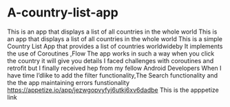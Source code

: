 # A-country-list-app
This is an app that displays a list of all countries in the whole world
This is an app that displays a list of all countries in the whole world 
This is a simple Country List App that provides a list of countries worldwideby It implements the use of Coroutines ,Flow 
The app works in such a way when you click the country it will give you details I faced challenges with coroutines and retrofit but I finally received hep from my fellow Android Developers
When I have time I’dlike to add the filter functionality,The Search functionality and the the app maintaining errors funstionality
https://appetize.io/app/jezwgopvyfyj6utkj6xv6dadbe This is the apppetize link
